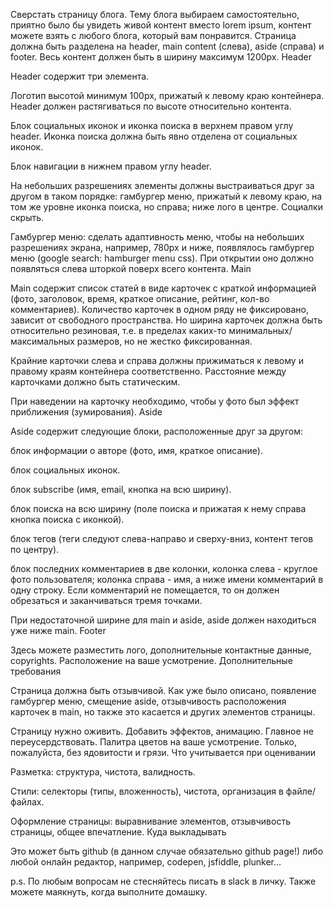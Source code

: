 Сверстать страницу блога. Тему блога выбираем самостоятельно, приятно было бы увидеть живой контент вместо lorem ipsum, контент можете взять с любого блога, который вам понравится. Страница должна быть разделена на header, main content (слева), aside (справа) и footer. Весь контент должен быть в ширину максимум 1200px.
Header

Header содержит три элемента.

Логотип высотой минимум 100px, прижатый к левому краю контейнера. Header должен растягиваться по высоте относительно контента.

Блок социальных иконок и иконка поиска в верхнем правом углу header. Иконка поиска должна быть явно отделена от социальных иконок.

Блок навигации в нижнем правом углу header.

На небольших разрешениях элементы должны выстраиваться друг за другом в таком порядке: гамбургер меню, прижатый к левому краю, на том же уровне иконка поиска, но справа; ниже лого в центре. Социалки скрыть.

Гамбургер меню: сделать адаптивность меню, чтобы на небольших разрешениях экрана, например, 780px и ниже, появлялось гамбургер меню (google search: hamburger menu css). При открытии оно должно появляться слева шторкой поверх всего контента.
Main

Main содержит список статей в виде карточек с краткой информацией (фото, заголовок, время, краткое описание, рейтинг, кол-во комментариев). Количество карточек в одном ряду не фиксировано, зависит от свободного пространства. Но ширина карточек должна быть относительно резиновая, т.е. в пределах каких-то минимальных/максимальных размеров, но не жестко фиксированная.

Крайние карточки слева и справа должны прижиматься к левому и правому краям контейнера соответственно. Расстояние между карточками должно быть статическим.

При наведении на карточку необходимо, чтобы у фото был эффект приближения (зумирования).
Aside

Aside содержит следующие блоки, расположенные друг за другом:

блок информации о авторе (фото, имя, краткое описание).

блок социальных иконок.

блок subscribe (имя, email, кнопка на всю ширину).

блок поиска на всю ширину (поле поиска и прижатая к нему справа кнопка поиска с иконкой).

блок тегов (теги следуют слева-направо и сверху-вниз, контент тегов по центру).

блок последних комментариев в две колонки, колонка слева - круглое фото пользователя; колонка справа - имя, а ниже имени комментарий в одну строку. Если комментарий не помещается, то он должен обрезаться и заканчиваться тремя точками.

При недостаточной ширине для main и aside, aside должен находиться уже ниже main.
Footer

Здесь можете разместить лого, дополнительные контактные данные, copyrights. Расположение на ваше усмотрение.
Дополнительные требования

Страница должна быть отзывчивой. Как уже было описано, появление гамбургер меню, смещение aside, отзывчивость расположения карточек в main, но также это касается и других элементов страницы.

Страницу нужно оживить. Добавить эффектов, анимацию. Главное не переусердствовать. Палитра цветов на ваше усмотрение. Только, пожалуйста, без ядовитости и грязи.
Что учитывается при оценивании

Разметка: структура, чистота, валидность.

Стили: селекторы (типы, вложенность), чистота, организация в файле/файлах.

Оформление страницы: выравнивание элементов, отзывчивость страницы, общее впечатление.
Куда выкладывать

Это может быть github (в данном случае обязательно github page!) либо любой онлайн редактор, например, codepen, jsfiddle, plunker…

p.s. По любым вопросам не стесняйтесь писать в slack в личку. Также можете маякнуть, когда выполните домашку.
